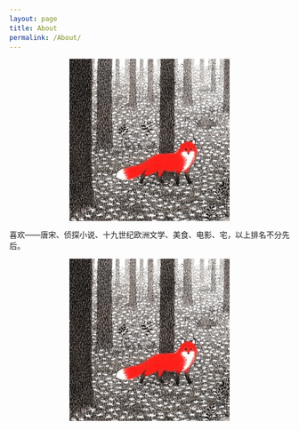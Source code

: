 ```yaml
---
layout: page
title: About
permalink: /About/
---
```


<center>
    <p><img src="/images/avatar.png" align="center"></p>
</center>

喜欢——唐宋、侦探小说、十九世纪欧洲文学、美食、电影、宅，以上排名不分先后。




<center>
    <p><img src="/images/avatar.png" align="center"></p>
</center>

